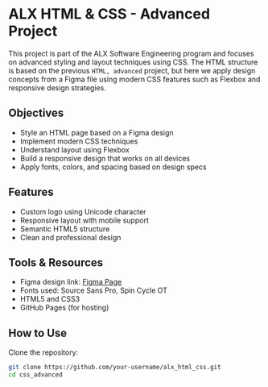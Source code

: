 # ALX HTML & CSS - Advanced Project

This project is part of the ALX Software Engineering program and focuses on advanced styling and layout techniques using CSS. The HTML structure is based on the previous `HTML, advanced` project, but here we apply design concepts from a Figma file using modern CSS features such as Flexbox and responsive design strategies.

## Objectives

- Style an HTML page based on a Figma design
- Implement modern CSS techniques
- Understand layout using Flexbox
- Build a responsive design that works on all devices
- Apply fonts, colors, and spacing based on design specs

## Features

- Custom logo using Unicode character
- Responsive layout with mobile support
- Semantic HTML5 structure
- Clean and professional design

## Tools & Resources

- Figma design link: [Figma Page](https://www.figma.com/)
- Fonts used: Source Sans Pro, Spin Cycle OT
- HTML5 and CSS3
- GitHub Pages (for hosting)

## How to Use

Clone the repository:

```bash
git clone https://github.com/your-username/alx_html_css.git
cd css_advanced
